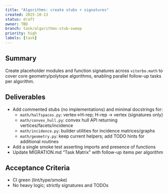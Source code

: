 ```yaml
---
title: "Algorithms: create stubs + signatures"
created: 2025-10-13
status: draft
owner: TBD
branch: task/algorithms-stub-sweep
priority: high
labels: [task]
---
```


## Summary

Create placeholder modules and function signatures across `viterbo.math` to cover core geometry/polytope algorithms, enabling parallel follow-up tasks per algorithm.

## Deliverables

- Add commented stubs (no implementations) and minimal docstrings for:
  - `math/halfspaces.py`: vertex→H-rep; H-rep → vertex (signatures only)
  - `math/convex_hull.py`: convex hull API returning vertices/facets/incidence
  - `math/incidence.py`: builder utilities for incidence matrices/graphs
  - `math/geometry.py`: keep current helpers; add TODO hints for additional routines
- Add a single smoke test asserting imports and presence of functions
- Update MIGRATION.md “Task Matrix” with follow-up items per algorithm

## Acceptance Criteria

- CI green (lint/type/smoke)
- No heavy logic; strictly signatures and TODOs

